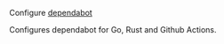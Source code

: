 Configure [dependabot](https://dependabot.com/)

Configures dependabot for Go, Rust and Github Actions.
